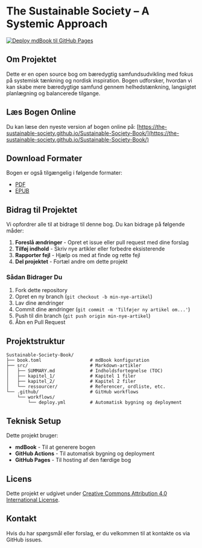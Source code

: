 # The Sustainable Society – A Systemic Approach

[![Deploy mdBook til GitHub Pages](https://github.com/The-Sustainable-Society/Sustainable-Society-Book/actions/workflows/deploy.yml/badge.svg)](https://github.com/The-Sustainable-Society/Sustainable-Society-Book/actions/workflows/deploy.yml)

## Om Projektet

Dette er en open source bog om bæredygtig samfundsudvikling med fokus på systemisk tænkning og nordisk inspiration. Bogen udforsker, hvordan vi kan skabe mere bæredygtige samfund gennem helhedstænkning, langsigtet planlægning og balancerede tilgange.

## Læs Bogen Online

Du kan læse den nyeste version af bogen online på:
[https://the-sustainable-society.github.io/Sustainable-Society-Book/](https://the-sustainable-society.github.io/Sustainable-Society-Book/)

## Download Formater

Bogen er også tilgængelig i følgende formater:
- [PDF](https://the-sustainable-society.github.io/Sustainable-Society-Book/downloads/book.pdf)
- [EPUB](https://the-sustainable-society.github.io/Sustainable-Society-Book/downloads/book.epub)

## Bidrag til Projektet

Vi opfordrer alle til at bidrage til denne bog. Du kan bidrage på følgende måder:

1. **Foreslå ændringer** - Opret et issue eller pull request med dine forslag
2. **Tilføj indhold** - Skriv nye artikler eller forbedre eksisterende
3. **Rapporter fejl** - Hjælp os med at finde og rette fejl
4. **Del projektet** - Fortæl andre om dette projekt

### Sådan Bidrager Du

1. Fork dette repository
2. Opret en ny branch (`git checkout -b min-nye-artikel`)
3. Lav dine ændringer
4. Commit dine ændringer (`git commit -m 'Tilføjer ny artikel om...'`)
5. Push til din branch (`git push origin min-nye-artikel`)
6. Åbn en Pull Request

## Projektstruktur

```
Sustainable-Society-Book/
├── book.toml                  # mdBook konfiguration
├── src/                       # Markdown-artikler
│   ├── SUMMARY.md             # Indholdsfortegnelse (TOC)
│   ├── kapitel_1/             # Kapitel 1 filer
│   ├── kapitel_2/             # Kapitel 2 filer
│   └── ressourcer/            # Referencer, ordliste, etc.
└── .github/                   # GitHub workflows
    └── workflows/
        └── deploy.yml         # Automatisk bygning og deployment
```

## Teknisk Setup

Dette projekt bruger:
- **mdBook** - Til at generere bogen
- **GitHub Actions** - Til automatisk bygning og deployment
- **GitHub Pages** - Til hosting af den færdige bog

## Licens

Dette projekt er udgivet under [Creative Commons Attribution 4.0 International License](LICENSE).

## Kontakt

Hvis du har spørgsmål eller forslag, er du velkommen til at kontakte os via GitHub issues. 